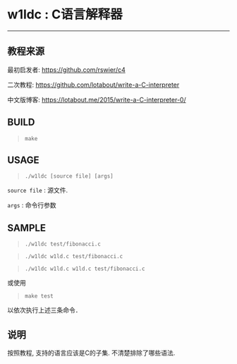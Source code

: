 # w1ldc : C语言解释器

---

## 教程来源

最初启发者: https://github.com/rswier/c4

二次教程: https://github.com/lotabout/write-a-C-interpreter

中文版博客: https://lotabout.me/2015/write-a-C-interpreter-0/

## BUILD

> `make`

## USAGE

> `./w1ldc [source file] [args]`

`source file` : 源文件.

`args` : 命令行参数

## SAMPLE

> `./w1ldc test/fibonacci.c`

> `./w1ldc w1ld.c test/fibonacci.c`

> `./w1ldc w1ld.c w1ld.c test/fibonacci.c`

或使用

> `make test`

以依次执行上述三条命令．

## 说明

按照教程, 支持的语言应该是C的子集. 不清楚排除了哪些语法.